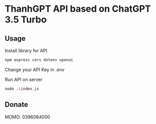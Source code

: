 # ThanhGPT API based on ChatGPT 3.5 Turbo

## Usage

Install library for API

```bash
npm express cors dotenv openai
```

Change your API Key in .env

Run API on server

```bash
node .\index.js
```

## Donate 

MOMO: 0396084000
